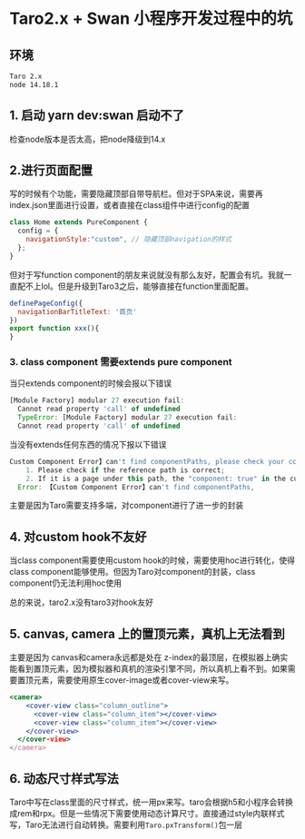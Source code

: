 # Taro2.x + Swan 小程序开发过程中的坑
## 环境

```tex
Taro 2.x
node 14.18.1
```

## 1. 启动 yarn dev:swan 启动不了

检查node版本是否太高，把node降级到14.x

## 2.进行页面配置

写的时候有个功能，需要隐藏顶部自带导航栏。但对于SPA来说，需要再index.json里面进行设置，或者直接在class组件中进行config的配置

```jsx
class Home extends PureComponent {
  config = {
    navigationStyle:"custom", // 隐藏顶部navigation的样式
  };
}
```

但对于写function component的朋友来说就没有那么友好，配置会有坑。我就一直配不上lol。但是升级到Taro3之后，能够直接在function里面配置。

```jsx
definePageConfig({
  navigationBarTitleText: '首页'
})
export function xxx(){
}
```

### 3. class component 需要extends pure component

当只extends component的时候会报以下错误

```jsx
[Module Factory] modular 27 execution fail:
  Cannot read property 'call' of undefined
  TypeError: [Module Factory] modular 27 execution fail:
  Cannot read property 'call' of undefined
```

当没有extends任何东西的情况下报以下错误

```jsx
Custom Component Error】can't find componentPaths, please check your config:
    1. Please check if the reference path is correct;
    2. If it is a page under this path, the "component: true" in the current page JSON should be removed.
  Error: 【Custom Component Error】can't find componentPaths, 
```

主要是因为Taro需要支持多端，对component进行了进一步的封装

## 4. 对custom hook不友好

当class component需要使用custom hook的时候，需要使用hoc进行转化，使得class component能够使用。但因为Taro对component的封装，class component仍无法利用hoc使用

总的来说，taro2.x没有taro3对hook友好

## 5. canvas, camera 上的置顶元素，真机上无法看到

主要是因为 canvas和camera永远都是处在 z-index的最顶层，在模拟器上确实能看到置顶元素，因为模拟器和真机的渲染引擎不同，所以真机上看不到。如果需要置顶元素，需要使用原生cover-image或者cover-view来写。

```jsx
<camera>
    <cover-view class="column_outline">
      <cover-view class="column_item"></cover-view>
      <cover-view class="column_item"></cover-view>
    </cover-view>
  </cover-view>
</camera>
```

## 6. 动态尺寸样式写法

Taro中写在class里面的尺寸样式，统一用px来写。taro会根据h5和小程序会转换成rem和rpx。但是一些情况下需要使用动态计算尺寸。直接通过style内联样式写，Taro无法进行自动转换。需要利用`Taro.pxTransform()`包一层

